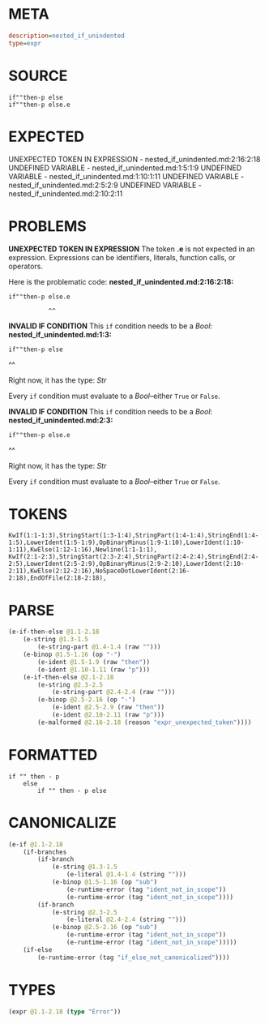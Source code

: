 # META
~~~ini
description=nested_if_unindented
type=expr
~~~
# SOURCE
~~~roc
if""then-p else
if""then-p else.e
~~~
# EXPECTED
UNEXPECTED TOKEN IN EXPRESSION - nested_if_unindented.md:2:16:2:18
UNDEFINED VARIABLE - nested_if_unindented.md:1:5:1:9
UNDEFINED VARIABLE - nested_if_unindented.md:1:10:1:11
UNDEFINED VARIABLE - nested_if_unindented.md:2:5:2:9
UNDEFINED VARIABLE - nested_if_unindented.md:2:10:2:11
# PROBLEMS
**UNEXPECTED TOKEN IN EXPRESSION**
The token **.e** is not expected in an expression.
Expressions can be identifiers, literals, function calls, or operators.

Here is the problematic code:
**nested_if_unindented.md:2:16:2:18:**
```roc
if""then-p else.e
```
               ^^


**INVALID IF CONDITION**
This `if` condition needs to be a _Bool_:
**nested_if_unindented.md:1:3:**
```roc
if""then-p else
```
  ^^

Right now, it has the type:
    _Str_

Every `if` condition must evaluate to a _Bool_–either `True` or `False`.

**INVALID IF CONDITION**
This `if` condition needs to be a _Bool_:
**nested_if_unindented.md:2:3:**
```roc
if""then-p else.e
```
  ^^

Right now, it has the type:
    _Str_

Every `if` condition must evaluate to a _Bool_–either `True` or `False`.

# TOKENS
~~~zig
KwIf(1:1-1:3),StringStart(1:3-1:4),StringPart(1:4-1:4),StringEnd(1:4-1:5),LowerIdent(1:5-1:9),OpBinaryMinus(1:9-1:10),LowerIdent(1:10-1:11),KwElse(1:12-1:16),Newline(1:1-1:1),
KwIf(2:1-2:3),StringStart(2:3-2:4),StringPart(2:4-2:4),StringEnd(2:4-2:5),LowerIdent(2:5-2:9),OpBinaryMinus(2:9-2:10),LowerIdent(2:10-2:11),KwElse(2:12-2:16),NoSpaceDotLowerIdent(2:16-2:18),EndOfFile(2:18-2:18),
~~~
# PARSE
~~~clojure
(e-if-then-else @1.1-2.18
	(e-string @1.3-1.5
		(e-string-part @1.4-1.4 (raw "")))
	(e-binop @1.5-1.16 (op "-")
		(e-ident @1.5-1.9 (raw "then"))
		(e-ident @1.10-1.11 (raw "p")))
	(e-if-then-else @2.1-2.18
		(e-string @2.3-2.5
			(e-string-part @2.4-2.4 (raw "")))
		(e-binop @2.5-2.16 (op "-")
			(e-ident @2.5-2.9 (raw "then"))
			(e-ident @2.10-2.11 (raw "p")))
		(e-malformed @2.16-2.18 (reason "expr_unexpected_token"))))
~~~
# FORMATTED
~~~roc
if "" then - p
	else
		if "" then - p else 
~~~
# CANONICALIZE
~~~clojure
(e-if @1.1-2.18
	(if-branches
		(if-branch
			(e-string @1.3-1.5
				(e-literal @1.4-1.4 (string "")))
			(e-binop @1.5-1.16 (op "sub")
				(e-runtime-error (tag "ident_not_in_scope"))
				(e-runtime-error (tag "ident_not_in_scope"))))
		(if-branch
			(e-string @2.3-2.5
				(e-literal @2.4-2.4 (string "")))
			(e-binop @2.5-2.16 (op "sub")
				(e-runtime-error (tag "ident_not_in_scope"))
				(e-runtime-error (tag "ident_not_in_scope")))))
	(if-else
		(e-runtime-error (tag "if_else_not_canonicalized"))))
~~~
# TYPES
~~~clojure
(expr @1.1-2.18 (type "Error"))
~~~
